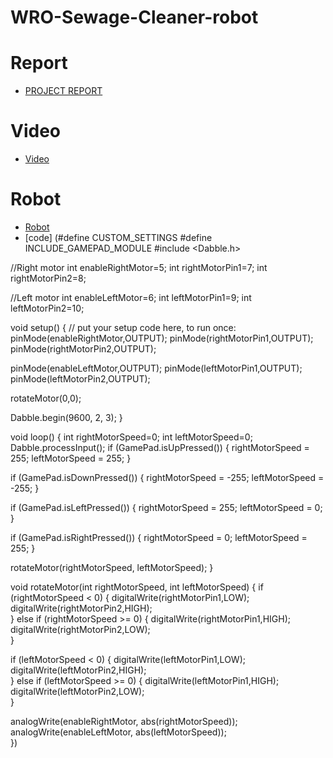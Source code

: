 # WRO-Sewage-Cleaner-robot
# Report
- [PROJECT REPORT](https://docs.google.com/document/d/1S0MSvquXofWw6It9QTXSThzVdBmhXdr8IRROb4kRJek/edit#heading=h.uwtpzkmp9874)
# Video
- [Video](https://youtu.be/He5vBDilmNc?si=IJNBha5A0QitPSHe)
# Robot
- [Robot](https://github.com/user-attachments/assets/f9f58a4c-317c-496e-b789-b8ddb21c3b52)
- [code] (#define CUSTOM_SETTINGS
#define INCLUDE_GAMEPAD_MODULE
#include <Dabble.h>

//Right motor
int enableRightMotor=5; 
int rightMotorPin1=7;
int rightMotorPin2=8;

//Left motor
int enableLeftMotor=6;
int leftMotorPin1=9;
int leftMotorPin2=10;

void setup()
{
  // put your setup code here, to run once:
  pinMode(enableRightMotor,OUTPUT);
  pinMode(rightMotorPin1,OUTPUT);
  pinMode(rightMotorPin2,OUTPUT);
  
  pinMode(enableLeftMotor,OUTPUT);
  pinMode(leftMotorPin1,OUTPUT);
  pinMode(leftMotorPin2,OUTPUT);

  rotateMotor(0,0);   
    
  Dabble.begin(9600, 2, 3);
}



void loop()
{
  int rightMotorSpeed=0;
  int leftMotorSpeed=0;
  Dabble.processInput();
  if (GamePad.isUpPressed())
  {
    rightMotorSpeed = 255;
    leftMotorSpeed = 255;
  }

  if (GamePad.isDownPressed())
  {
    rightMotorSpeed = -255;
    leftMotorSpeed = -255;
  }

  if (GamePad.isLeftPressed())
  {
    rightMotorSpeed = 255;
    leftMotorSpeed = 0;
  }

  if (GamePad.isRightPressed())
  {
    rightMotorSpeed = 0;
    leftMotorSpeed = 255;
  }

  rotateMotor(rightMotorSpeed, leftMotorSpeed);
}

void rotateMotor(int rightMotorSpeed, int leftMotorSpeed)
{
  if (rightMotorSpeed < 0)
  {
    digitalWrite(rightMotorPin1,LOW);
    digitalWrite(rightMotorPin2,HIGH);    
  }
  else if (rightMotorSpeed >= 0)
  {
    digitalWrite(rightMotorPin1,HIGH);
    digitalWrite(rightMotorPin2,LOW);      
  }

  if (leftMotorSpeed < 0)
  {
    digitalWrite(leftMotorPin1,LOW);
    digitalWrite(leftMotorPin2,HIGH);    
  }
  else if (leftMotorSpeed >= 0)
  {
    digitalWrite(leftMotorPin1,HIGH);
    digitalWrite(leftMotorPin2,LOW);      
  }

  analogWrite(enableRightMotor, abs(rightMotorSpeed));
  analogWrite(enableLeftMotor, abs(leftMotorSpeed));    
})
